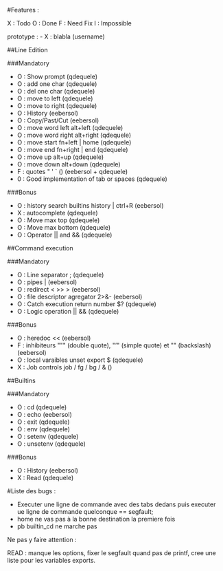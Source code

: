 #Features :

X : Todo
O : Done
F : Need Fix
I : Impossible

prototype : - X : blabla (username)

##Line Edition

###Mandatory

- O : Show prompt (qdequele)
- O : add one char (qdequele)
- O : del one char (qdequele)
- O : move to left (qdequele)
- O : move to right (qdequele)
- O : History (eebersol)
- O : Copy/Past/Cut (eebersol)
- O : move word left alt+left (qdequele)
- O : move word right alt+right (qdequele)
- O : move start fn+left | home (qdequele)
- O : move end fn+right | end (qdequele)
- O : move up alt+up (qdequele)
- O : move down alt+down (qdequele)
- F : quotes " ' ` () (eebersol + qdequele)
- 0 : Good implementation of tab or spaces (qdequele)

###Bonus

- O : history search builtins history | ctrl+R (eebersol)
- X : autocomplete (qdequele)
- O : Move max top (qdequele)
- O : Move max bottom (qdequele)
- O : Operator || and && (qdequele)

##Command execution

###Mandatory

- O : Line separator ; (qdequele)
- O : pipes | (eebersol)
- O : redirect  < >> > (eebersol)
- O : file descriptor agregator 2>&- (eebersol)
- O : Catch execution return number $? (qdequele)
- O : Logic operation || && (qdequele)

###Bonus

- O : heredoc << (eebersol)
- F : inhibiteurs """ (double quote), "’" (simple quote) et "\" (backslash) (eebersol)
- O : local varaibles unset export $ (qdequele)
- X : Job controls job / fg / bg / & ()

##Builtins

###Mandatory

- O : cd (qdequele)
- O : echo (eebersol)
- O : exit (qdequele)
- O : env (qdequele)
- O : setenv (qdequele)
- O : unsetenv (qdequele)

###Bonus

- O : History (eebersol)
- X : Read (qdequele)

#Liste des bugs :

- Executer une ligne de commande avec des tabs dedans puis executer ue ligne de commande quelconque == segfault;
- home ne vas pas à la bonne destination la premiere fois
- pb builtin_cd ne marche pas




Ne pas y faire attention :

READ : manque les options, fixer le segfault quand pas de printf, cree une liste pour les variables exports.
